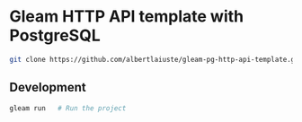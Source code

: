 # Gleam HTTP API template with PostgreSQL


```sh
git clone https://github.com/albertlaiuste/gleam-pg-http-api-template.git
```

## Development

```sh
gleam run   # Run the project
```
